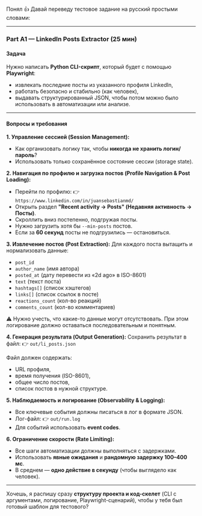 Понял 👍 Давай переведу тестовое задание на русский простыми словами:

---

### Part A1 — **LinkedIn Posts Extractor (25 мин)**

#### Задача

Нужно написать **Python CLI-скрипт**, который будет с помощью **Playwright**:

* извлекать последние посты из указанного профиля LinkedIn,
* работать безопасно и стабильно (как человек),
* выдавать структурированный JSON, чтобы потом можно было использовать в автоматизации или анализе.

---

#### Вопросы и требования

**1. Управление сессией (Session Management):**

* Как организовать логику так, чтобы **никогда не хранить логин/пароль**?
* Использовать только сохранённое состояние сессии (storage state).

**2. Навигация по профилю и загрузка постов (Profile Navigation & Post Loading):**

* Перейти по профилю:
  👉 `https://www.linkedin.com/in/juansebastianmd/`
* Открыть раздел **"Recent activity → Posts" (Недавняя активность → Посты)**.
* Скроллить вниз постепенно, подгружая посты.
* Нужно загрузить хотя бы `--min-posts` постов.
* Если за **60 секунд** посты не подгрузились — остановиться.

**3. Извлечение постов (Post Extraction):**
Для каждого поста вытащить и нормализовать данные:

* `post_id`
* `author_name` (имя автора)
* `posted_at` (дату перевести из «2d ago» в ISO-8601)
* `text` (текст поста)
* `hashtags[]` (список хэштегов)
* `links[]` (список ссылок в посте)
* `reactions_count` (кол-во реакций)
* `comments_count` (кол-во комментариев)

⚠️ Нужно учесть, что какие-то данные могут отсутствовать. При этом логирование должно оставаться последовательным и понятным.

**4. Генерация результата (Output Generation):**
Сохранить результат в файл:
👉 `out/li_posts.json`

Файл должен содержать:

* URL профиля,
* время получения (ISO-8601),
* общее число постов,
* список постов в нужной структуре.

**5. Наблюдаемость и логирование (Observability & Logging):**

* Все ключевые события должны писаться в лог в формате JSON.
* Лог-файл: 👉 `out/run.log`
* Для событий использовать **event codes**.

**6. Ограничение скорости (Rate Limiting):**

* Все шаги автоматизации должны выполняться с задержками.
* Использовать **явные ожидания** и **рандомную задержку 100–400 мс**.
* В среднем — **одно действие в секунду** (чтобы выглядело как человек).

---

Хочешь, я распишу сразу **структуру проекта и код-скелет** (CLI с аргументами, логирование, Playwright-сценарий), чтобы у тебя был готовый шаблон для тестового?
